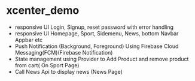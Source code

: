 # xcenter_demo

- responsive UI Login, Signup, reset password with error handling
- responsive UI Homepage, Sport, Sidemenu, News, bottom Navbar Appbar etc
- Push Notification (Background, Foreground) Using Firebase Cloud Messaging(FCM)(Firebase Notification)
- State management using Provider to Add Product and remove product from cart( On Sport Page)
- Call News Api to display news (News Page)
